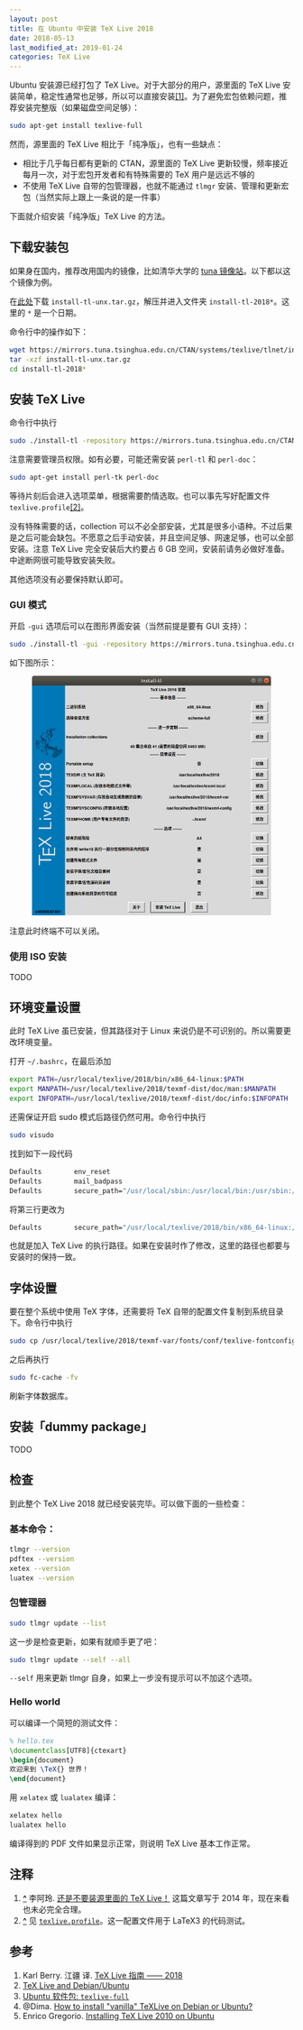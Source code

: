 ```yaml
---
layout: post
title: 在 Ubuntu 中安装 TeX Live 2018
date: 2018-05-13
last_modified_at: 2019-01-24
categories: TeX Live
---
```


Ubuntu 安装源已经打包了 TeX Live。对于大部分的用户，源里面的 TeX Live 安装简单，稳定性通常也足够，所以可以直接安装<span id="fnref_li-a-ling" class="footnote">[[1]](#fn_li-a-ling)</span>。为了避免宏包依赖问题，推荐安装完整版（如果磁盘空间足够）：

```sh
sudo apt-get install texlive-full
```

然而，源里面的 TeX Live 相比于「纯净版」，也有一些缺点：

- 相比于几乎每日都有更新的 CTAN，源里面的 TeX Live 更新较慢，频率接近每月一次，对于宏包开发者和有特殊需要的 TeX 用户是远远不够的
- 不使用 TeX Live 自带的包管理器，也就不能通过 `tlmgr` 安装、管理和更新宏包（当然实际上跟上一条说的是一件事）

下面就介绍安装「纯净版」TeX Live 的方法。

## 下载安装包

如果身在国内，推荐改用国内的镜像，比如清华大学的 [tuna 镜像站](https://mirrors.tuna.tsinghua.edu.cn/)。以下都以这个镜像为例。

在[此处](https://mirrors.tuna.tsinghua.edu.cn/CTAN/systems/texlive/tlnet/)下载 `install-tl-unx.tar.gz`，解压并进入文件夹 `install-tl-2018*`。这里的 `*` 是一个日期。

命令行中的操作如下：

```sh
wget https://mirrors.tuna.tsinghua.edu.cn/CTAN/systems/texlive/tlnet/install-tl-unx.tar.gz
tar -xzf install-tl-unx.tar.gz
cd install-tl-2018*
```

## 安装 TeX Live

命令行中执行

```sh
sudo ./install-tl -repository https://mirrors.tuna.tsinghua.edu.cn/CTAN/systems/texlive/tlnet/
```

注意需要管理员权限。如有必要，可能还需安装 `perl-tl` 和 `perl-doc`：

```sh
sudo apt-get install perl-tk perl-doc
```

等待片刻后会进入选项菜单，根据需要酌情选取。也可以事先写好配置文件 `texlive.profile`<span id="fnref_profile" class="footnote">[[2]](#fn_profile)</span>。

没有特殊需要的话，collection 可以不必全部安装，尤其是很多小语种。不过后果是之后可能会缺包。不愿意之后手动安装，并且空间足够、网速足够，也可以全部安装。注意 TeX Live 完全安装后大约要占 6 GB 空间，安装前请务必做好准备。中途断网很可能导致安装失败。

其他选项没有必要保持默认即可。

### GUI 模式

开启 `-gui` 选项后可以在图形界面安装（当然前提是要有 GUI 支持）：

```sh
sudo ./install-tl -gui -repository https://mirrors.tuna.tsinghua.edu.cn/CTAN/systems/texlive/tlnet/
```

如下图所示：

<figure>
  <img src="/images/install-texlive-ubuntu-gui.png" alt="install-texlive-ubuntu-gui">
</figure>

注意此时终端不可以关闭。

### 使用 ISO 安装

TODO

## 环境变量设置

此时 TeX Live 虽已安装，但其路径对于 Linux 来说仍是不可识别的。所以需要更改环境变量。

打开 `~/.bashrc`，在最后添加

```sh
export PATH=/usr/local/texlive/2018/bin/x86_64-linux:$PATH
export MANPATH=/usr/local/texlive/2018/texmf-dist/doc/man:$MANPATH
export INFOPATH=/usr/local/texlive/2018/texmf-dist/doc/info:$INFOPATH
```

还需保证开启 sudo 模式后路径仍然可用。命令行中执行

```sh
sudo visudo
```

找到如下一段代码

```sh
Defaults        env_reset
Defaults        mail_badpass
Defaults        secure_path="/usr/local/sbin:/usr/local/bin:/usr/sbin:/usr/bin:/sbin:/bin:/snap/bin"
```

将第三行更改为

```sh
Defaults        secure_path="/usr/local/texlive/2018/bin/x86_64-linux:/usr/local/sbin:/usr/local/bin:/usr/sbin:/usr/bin:/sbin:/bin:/snap/bin"
```

也就是加入 TeX Live 的执行路径。如果在安装时作了修改，这里的路径也都要与安装时的保持一致。

## 字体设置

要在整个系统中使用 TeX 字体，还需要将 TeX 自带的配置文件复制到系统目录下。命令行中执行

```sh
sudo cp /usr/local/texlive/2018/texmf-var/fonts/conf/texlive-fontconfig.conf /etc/fonts/conf.d/09-texlive.conf
```

之后再执行

```sh
sudo fc-cache -fv
```

刷新字体数据库。

## 安装「dummy package」

TODO

## 检查

到此整个 TeX Live 2018 就已经安装完毕。可以做下面的一些检查：

### 基本命令：

```sh
tlmgr --version
pdftex --version
xetex --version
luatex --version
```

### 包管理器

```sh
sudo tlmgr update --list
```

这一步是检查更新，如果有就顺手更了吧：

```sh
sudo tlmgr update --self --all
```

`--self` 用来更新 tlmgr 自身，如果上一步没有提示可以不加这个选项。

### Hello world

可以编译一个简短的测试文件：

```latex
% hello.tex
\documentclass[UTF8]{ctexart}
\begin{document}
欢迎来到 \TeX{} 世界！
\end{document}
```

用 `xelatex` 或 `lualatex` 编译：

```sh
xelatex hello
lualatex hello
```

编译得到的 PDF 文件如果显示正常，则说明 TeX Live 基本工作正常。

## 注释

1. <a id="fn_li-a-ling" href="#fnref_li-a-ling">**^**</a> 李阿玲. [还是不要装源里面的 TeX Live！](https://zhuanlan.zhihu.com/p/19699561) 这篇文章写于 2014 年，现在来看也未必完全合理。
1. <a id="fn_profile" href="#fnref_profile">**^**</a> 见 [`texlive.profile`](https://github.com/latex3/latex3/blob/master/support/texlive.profile)。这一配置文件用于 LaTeX3 的代码测试。

## 参考

1. Karl Berry. 江疆 译. [TeX Live 指南 —— 2018](http://tug.org/texlive/doc/texlive-zh-cn/texlive-zh-cn.pdf)
1. [TeX Live and Debian/Ubuntu](https://www.tug.org/texlive/debian.html)
1. [Ubuntu 软件包: `texlive-full`](https://packages.ubuntu.com/disco/texlive-full)
1. @Dima. [How to install "vanilla" TeXLive on Debian or Ubuntu?](https://tex.stackexchange.com/q/1092)
1. Enrico Gregorio. [Installing TeX Live 2010 on Ubuntu](http://www.tug.org/TUGboat/tb32-1/tb100gregorio.pdf)
